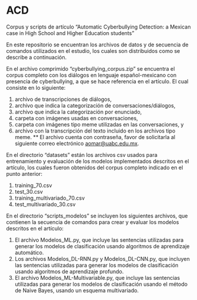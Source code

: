 # ACD
Corpus y scripts de artículo “Automatic Cyberbullying Detection: a Mexican case in High School and Higher Education students”

En este repositorio se encuentran los archivos de datos y de secuencia de comandos utilizados en el estudio, los cuales son distribuidos como se describe a continuación.


En el archivo comprimido “cyberbullying_corpus.zip” se encuentra el corpus completo con los diálogos en lenguaje español-mexicano con presencia de cyberbullying, a que se hace referencia en el artículo. El cual consiste en lo siguiente: 
1) archivo de transcripciones de diálogos, 
2) archivo que indica la categorización de conversaciones/diálogos, 
3) archivo que indica la categorización por enunciado, 
4) carpeta con imágenes usadas en conversaciones, 
5) carpeta con imágenes tipo meme utilizadas en las conversaciones, y 
6) archivo con la transcripción del texto incluido en los archivos tipo meme.
** El archivo cuenta con contraseña, favor de solicitarla al siguiente correo electrónico aomar@uabc.edu.mx.


En el directorio “datasets” están los archivos csv usados para entrenamiento y evaluación de los modelos implementados descritos en el artículo, los cuales fueron obtenidos del corpus completo indicado en el punto anterior:
1) training_70.csv
2) test_30.csv
3) training_multivariado_70.csv
4) test_multivariado_30.csv


En el directorio “scripts_modelos” se incluyen los siguientes archivos, que contienen la secuencia de comandos para crear y evaluar los modelos descritos en el artículo:
1) El archivo Modelos_ML.py, que incluye las sentencias utilizadas para generar los modelos de clasificación usando algoritmos de aprendizaje automático.
2) Los archivos Modelos_DL-RNN.py y Modelos_DL-CNN.py, que incluyen las sentencias utilizadas para generar los modelos de clasificación usando algoritmos de aprendizaje profundo.
3) El archivo Modelos_ML-Multivariable.py, que incluye las sentencias utilizadas para generar los modelos de clasificación usando el método de Naive Bayes, usando un esquema multivariado.

